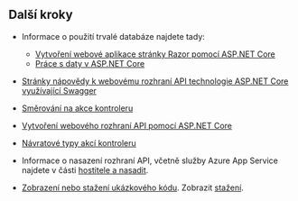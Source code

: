 ## <a name="next-steps"></a>Další kroky

* Informace o použití trvalé databáze najdete tady:

  * [Vytvoření webové aplikace stránky Razor pomocí ASP.NET Core](xref:tutorials/index)
  * [Práce s daty v ASP.NET Core](xref:data/index)

* [Stránky nápovědy k webovému rozhraní API technologie ASP.NET Core využívající Swagger](xref:tutorials/web-api-help-pages-using-swagger)
* [Směrování na akce kontroleru](xref:mvc/controllers/routing)
* [Vytvoření webového rozhraní API pomocí ASP.NET Core](xref:web-api/index)
* [Návratové typy akcí kontroleru](xref:web-api/action-return-types)
* Informace o nasazení rozhraní API, včetně služby Azure App Service najdete v části [hostitele a nasadit](xref:host-and-deploy/index).
* [Zobrazení nebo stažení ukázkového kódu](https://github.com/aspnet/Docs/tree/master/aspnetcore/tutorials/first-web-api/samples). Zobrazit [stažení](xref:tutorials/index#how-to-download-a-sample).
